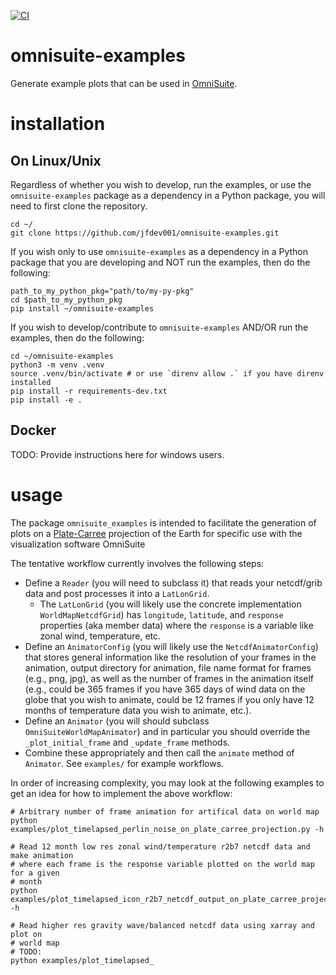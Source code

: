 [![CI](https://github.com/jfdev001/omnisuite-examples/actions/workflows/ci.yml/badge.svg)](https://github.com/jfdev001/omnisuite-examples/actions/workflows/ci.yml) 

# omnisuite-examples

Generate example plots that can be used in [OmniSuite](https://globoccess.com/omniglobes/).

# installation

## On Linux/Unix

Regardless of whether you wish to develop, run the examples, or use the 
`omnisuite-examples` package as a dependency in a Python package, you will
need to first clone the repository.

```shell
cd ~/
git clone https://github.com/jfdev001/omnisuite-examples.git
```

If you wish only to use `omnisuite-examples` as a dependency in a Python package
that you are developing and NOT run the examples, then do the following:

```shell
path_to_my_python_pkg="path/to/my-py-pkg"
cd $path_to_my_python_pkg
pip install ~/omnisuite-examples 
```

If you wish to develop/contribute to `omnisuite-examples` AND/OR run the 
examples, then do the following:

```shell
cd ~/omnisuite-examples
python3 -m venv .venv  
source .venv/bin/activate # or use `direnv allow .` if you have direnv installed
pip install -r requirements-dev.txt  
pip install -e .
``` 

## Docker

TODO: Provide instructions here for windows users.

# usage

The package `omnisuite_examples` is intended to facilitate the generation of 
plots on a [Plate-Carree](https://en.wikipedia.org/wiki/Equirectangular_projection) 
projection of the Earth for specific use with the visualization software 
OmniSuite

The tentative workflow currently involves the following steps:
* Define a `Reader` (you will need to subclass it) that reads your 
  netcdf/grib data and post processes it into a `LatLonGrid`.
    * The `LatLonGrid` (you will likely use the concrete implementation 
     `WorldMapNetcdfGrid`) has `longitude`, `latitude`, and `response` 
      properties (aka member data) where the `response` is a variable like 
      zonal wind, temperature, etc.
* Define an `AnimatorConfig` (you will likely use the `NetcdfAnimatorConfig`) 
  that stores general information like the 
  resolution of your frames in the animation, output directory for animation, 
  file name format for frames (e.g., png, jpg), as well as the number of 
  frames in the animation itself (e.g., could be 365 frames if you have 
  365 days of wind data on the globe that you wish to animate, could be 12
  frames if you only have 12 months of temperature data you wish to animate,
  etc.).
* Define an `Animator` (you will should subclass `OmniSuiteWorldMapAnimator`)
  and in particular you should override the `_plot_initial_frame` and 
  `_update_frame` methods.
* Combine these appropriately and then call the `animate` method of `Animator`.
  See `examples/` for example workflows.

In order of increasing complexity, you may look at the following examples
to get an idea for how to implement the above workflow:

```shell
# Arbitrary number of frame animation for artifical data on world map
python examples/plot_timelapsed_perlin_noise_on_plate_carree_projection.py -h

# Read 12 month low res zonal wind/temperature r2b7 netcdf data and make animation
# where each frame is the response variable plotted on the world map for a given
# month 
python examples/plot_timelapsed_icon_r2b7_netcdf_output_on_plate_carree_projection.py -h

# Read higher res gravity wave/balanced netcdf data using xarray and plot on 
# world map
# TODO:
python examples/plot_timelapsed_
```
